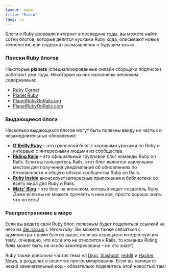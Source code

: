 ```yaml
---
layout: page
title: "Блоги"
lang: ru
---
```


Блоги о Ruby взорвали интернет в последние годы, вы можете найти сотни
блогов, которые делятся кусками Ruby кода, описывают новые технологии,
или содержат размышления о будущем языка.

### Поиски Ruby блогов

Некоторые **planets** (специализированные онлайн сборщики подписок)
работают уже годы. Некоторые из них наполнены неплохим содержимым:

* [Ruby Corner][4]
* [Planet Ruby][5]
* [PlanetRubyOnRails.org][6]
* [PlanetRubyOnRails.com][7]

### Выдающиеся блоги

Несколько выдающихся блогов могут быть полезны ввиду их частых и
незамедлительных обновлений:

* [**O’Reilly Ruby**][8] – это групповой блог с хорошими уроками по Ruby и
  интервью с интересными людьми из сообщества.
* [**Riding Rails**][9] – это официальный групповой блог команды Ruby on Rails.
  Если вы пользуетесь Rails, этот блог является наилучшим местом для
  получения уведомлений об обновлениях по безопасности и общего обзора
  сообщества Ruby on Rails.
* [**Ruby Inside**][10] анонсирует интересные приложения и библиотеки со
  всего мира для Ruby и Rails.
* [**Matz’ Blog**][11] – это блог на японском, который ведет создатель
  Ruby. Даже если вы не можете прочесть в нем все, просто хорошо знать
  что он есть!

### Распространение в мире

Если вы ведете свой Ruby блог, полезным будет поделиться ссылкой на него
на [del.icio.us][12] с тегом *ruby*. Вы можете также связаться с
администраторами блогов выше, если вы освещаете интересную им тему.
(очевидно, что если это не относится к Rails, то команда *Riding Rails*
может быть не особо заинтересована – но кто знает)

Ruby также довольно частая тема на [Digg][13], [Slashdot][14],
[reddit][15] и [Hacker News][16], в разделах о новостях
программирования. Если вы напишете некий замечательный код - обязательно
поделитесь этой новостью там!



[4]: http://rubycorner.com
[5]: http://planetruby.0x42.net/
[6]: http://www.planetrubyonrails.org/
[7]: http://www.planetrubyonrails.com/
[8]: http://oreillynet.com/ruby/
[9]: http://weblog.rubyonrails.org/
[10]: http://www.rubyinside.com/
[11]: http://www.rubyist.net/~matz/
[12]: http://del.icio.us
[13]: http://digg.com/programming
[14]: http://developers.slashdot.org/
[15]: http://www.reddit.com/r/ruby
[16]: http://news.ycombinator.com/
